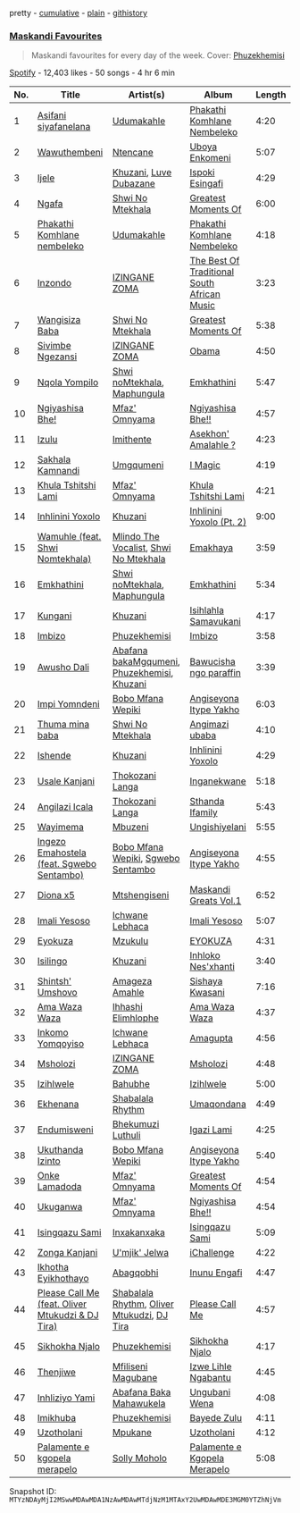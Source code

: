 pretty - [cumulative](/playlists/cumulative/37i9dQZF1DX2xhOTSp6PjQ.md) - [plain](/playlists/plain/37i9dQZF1DX2xhOTSp6PjQ) - [githistory](https://github.githistory.xyz/mackorone/spotify-playlist-archive/blob/main/playlists/plain/37i9dQZF1DX2xhOTSp6PjQ)

### [Maskandi Favourites](https://open.spotify.com/playlist/37i9dQZF1DX2xhOTSp6PjQ)

> Maskandi favourites for every day of the week\. Cover: <a href="https://open.spotify.com/artist/7exwnL9NFBRuwqUEvX8kGP?si=1cAhcaANREyS\-wXav9tJWA">Phuzekhemisi</a>

[Spotify](https://open.spotify.com/user/spotify) - 12,403 likes - 50 songs - 4 hr 6 min

| No. | Title | Artist(s) | Album | Length |
|---|---|---|---|---|
| 1 | [Asifani siyafanelana](https://open.spotify.com/track/61rcqq5Z6GSjVyhuFAMbiw) | [Udumakahle](https://open.spotify.com/artist/3a3txnliYhHHrdcw1k6gyq) | [Phakathi Komhlane Nembeleko](https://open.spotify.com/album/3LJ39cJZE7hPwG2j6RXc5s) | 4:20 |
| 2 | [Wawuthembeni](https://open.spotify.com/track/4lbJb7VVOGShkgblw8YUiY) | [Ntencane](https://open.spotify.com/artist/3PKVcK4wKrfPi7qDz1odsV) | [Uboya Enkomeni](https://open.spotify.com/album/1PRhgX3Vv4TjqHUWG6R5eh) | 5:07 |
| 3 | [Ijele](https://open.spotify.com/track/2OYomh3wz8TWpfnQKxua2F) | [Khuzani](https://open.spotify.com/artist/1ltbNKMXKKXkjaXCTGZYUs), [Luve Dubazane](https://open.spotify.com/artist/2qn1ZfGigw6BNbf2MNuEJc) | [Ispoki Esingafi](https://open.spotify.com/album/3riM8V5qRqXKn09JuWHcAu) | 4:29 |
| 4 | [Ngafa](https://open.spotify.com/track/2lRGb3QNqaKX6I9OUI9zPi) | [Shwi No Mtekhala](https://open.spotify.com/artist/0hqM2qppNBOvYYQ36FsdBq) | [Greatest Moments Of](https://open.spotify.com/album/7j6pm8LrgP1BUfkc1UEu6H) | 6:00 |
| 5 | [Phakathi Komhlane nembeleko](https://open.spotify.com/track/5tcWJFn9w9BDUWXssZ5Q1A) | [Udumakahle](https://open.spotify.com/artist/3a3txnliYhHHrdcw1k6gyq) | [Phakathi Komhlane Nembeleko](https://open.spotify.com/album/3LJ39cJZE7hPwG2j6RXc5s) | 4:18 |
| 6 | [Inzondo](https://open.spotify.com/track/3jmv4dhLatPanmC4lX7JaE) | [IZINGANE ZOMA](https://open.spotify.com/artist/1fa6d4xSwQWEhmp0MwKw61) | [The Best Of Traditional South African Music](https://open.spotify.com/album/5r48JyMk448sZ5OGopjfcx) | 3:23 |
| 7 | [Wangisiza Baba](https://open.spotify.com/track/7JMQ6R7dqPH8CKivfUGLFj) | [Shwi No Mtekhala](https://open.spotify.com/artist/0hqM2qppNBOvYYQ36FsdBq) | [Greatest Moments Of](https://open.spotify.com/album/7j6pm8LrgP1BUfkc1UEu6H) | 5:38 |
| 8 | [Sivimbe Ngezansi](https://open.spotify.com/track/0E9zAYeAuiwVIRmniGitu9) | [IZINGANE ZOMA](https://open.spotify.com/artist/1fa6d4xSwQWEhmp0MwKw61) | [Obama](https://open.spotify.com/album/0oy6u4YpIINdn6uwHoT2sA) | 4:50 |
| 9 | [Nqola Yompilo](https://open.spotify.com/track/4EjSqywjAT6wszkZxXnPyj) | [Shwi noMtekhala](https://open.spotify.com/artist/3u7RxCpLc0QpXX6wiVWKZ6), [Maphungula](https://open.spotify.com/artist/7bbXvPy5gAzivkwv5oRJI8) | [Emkhathini](https://open.spotify.com/album/43GsmX58ZoBRLv1R4UZiCd) | 5:47 |
| 10 | [Ngiyashisa Bhe!](https://open.spotify.com/track/5T2V2jA4cPulYnMT5SUETu) | [Mfaz' Omnyama](https://open.spotify.com/artist/0JQAeDYaigl5nor0kUP44X) | [Ngiyashisa Bhe!!](https://open.spotify.com/album/0HGeXxPm0xeqMorXQXSczL) | 4:57 |
| 11 | [Izulu](https://open.spotify.com/track/7ihRvjcQNXy3ikf1sKPw6L) | [Imithente](https://open.spotify.com/artist/3JqfmUV2PM8u6ifw2TWPJ9) | [Asekhon' Amalahle ?](https://open.spotify.com/album/5YyLWDAd4MCgKmoBjBKOwc) | 4:23 |
| 12 | [Sakhala Kamnandi](https://open.spotify.com/track/10FGIW76glXqbxi6gSOxwJ) | [Umgqumeni](https://open.spotify.com/artist/4nMTRK9u7Zt9lKCPnF06zB) | [I Magic](https://open.spotify.com/album/4DR2LkB4JWkcT5ZBaqRgSN) | 4:19 |
| 13 | [Khula Tshitshi Lami](https://open.spotify.com/track/6cjPxUtWSBg3zVcexVitOl) | [Mfaz' Omnyama](https://open.spotify.com/artist/0JQAeDYaigl5nor0kUP44X) | [Khula Tshitshi Lami](https://open.spotify.com/album/6hydOJZPfWGO6qTu6Ba4Pe) | 4:21 |
| 14 | [Inhlinini Yoxolo](https://open.spotify.com/track/3ZhOsB846LguxIkDASb6Rb) | [Khuzani](https://open.spotify.com/artist/1ltbNKMXKKXkjaXCTGZYUs) | [Inhlinini Yoxolo \(Pt\. 2\)](https://open.spotify.com/album/25HvxLDw1saTfEoFQ6Rfxj) | 9:00 |
| 15 | [Wamuhle \(feat\. Shwi Nomtekhala\)](https://open.spotify.com/track/3Mn0yb2hJuU3AcH66apMei) | [Mlindo The Vocalist](https://open.spotify.com/artist/09CY8fzqhZHR7rQAULoreI), [Shwi No Mtekhala](https://open.spotify.com/artist/0hqM2qppNBOvYYQ36FsdBq) | [Emakhaya](https://open.spotify.com/album/3YPT8bW8XTiZIjMEhryLEU) | 3:59 |
| 16 | [Emkhathini](https://open.spotify.com/track/0VaIf3loFYGRl9pVlnsYRL) | [Shwi noMtekhala](https://open.spotify.com/artist/3u7RxCpLc0QpXX6wiVWKZ6), [Maphungula](https://open.spotify.com/artist/7bbXvPy5gAzivkwv5oRJI8) | [Emkhathini](https://open.spotify.com/album/43GsmX58ZoBRLv1R4UZiCd) | 5:34 |
| 17 | [Kungani](https://open.spotify.com/track/3U8oBQbjUI8IWSp4HbtcMS) | [Khuzani](https://open.spotify.com/artist/1ltbNKMXKKXkjaXCTGZYUs) | [Isihlahla Samavukani](https://open.spotify.com/album/1DqOspLC57SJScf6aPB5lX) | 4:17 |
| 18 | [Imbizo](https://open.spotify.com/track/5sjYGxZrOVboftBZOn6AVu) | [Phuzekhemisi](https://open.spotify.com/artist/7exwnL9NFBRuwqUEvX8kGP) | [Imbizo](https://open.spotify.com/album/7oZQe5vQ6TLRZlkuJEYIw0) | 3:58 |
| 19 | [Awusho Dali](https://open.spotify.com/track/3lJZPHew6QpHxZLutX6mc6) | [Abafana bakaMgqumeni](https://open.spotify.com/artist/0cgOYKvaAuokmhqrLSNPj6), [Phuzekhemisi](https://open.spotify.com/artist/7exwnL9NFBRuwqUEvX8kGP), [Khuzani](https://open.spotify.com/artist/1ltbNKMXKKXkjaXCTGZYUs) | [Bawucisha ngo paraffin](https://open.spotify.com/album/1H8zQWxYDBlljpLr5Z3W5J) | 3:39 |
| 20 | [Impi Yomndeni](https://open.spotify.com/track/7ag6ASRzcuWXamzvNEXQzL) | [Bobo Mfana Wepiki](https://open.spotify.com/artist/6kcl74RDRgeHTx1Dj07NQt) | [Angiseyona Itype Yakho](https://open.spotify.com/album/4N6uYvCf4TgK5kAopt1RqQ) | 6:03 |
| 21 | [Thuma mina baba](https://open.spotify.com/track/6EWALyShL2Ho7YW1pKfhsv) | [Shwi No Mtekhala](https://open.spotify.com/artist/0hqM2qppNBOvYYQ36FsdBq) | [Angimazi ubaba](https://open.spotify.com/album/3bnl8oEQHcYwzDR9kC6IBE) | 4:10 |
| 22 | [Ishende](https://open.spotify.com/track/4gbkKnzwQdS7dEv5lWHVQO) | [Khuzani](https://open.spotify.com/artist/1ltbNKMXKKXkjaXCTGZYUs) | [Inhlinini Yoxolo](https://open.spotify.com/album/2gkiXVfyva2aEfJiiRbQry) | 4:29 |
| 23 | [Usale Kanjani](https://open.spotify.com/track/09A0kWUU4t0LshuBfe9X02) | [Thokozani Langa](https://open.spotify.com/artist/3OzpSgLEiIAVGjVRU03o99) | [Inganekwane](https://open.spotify.com/album/3x8Eikp83UT8OoCmg57dJD) | 5:18 |
| 24 | [Angilazi Icala](https://open.spotify.com/track/257aC7bUs7LZ4wd86fOX5L) | [Thokozani Langa](https://open.spotify.com/artist/3OzpSgLEiIAVGjVRU03o99) | [Sthanda Ifamily](https://open.spotify.com/album/5QRfA7vN6sgEwKqNMmdhmf) | 5:43 |
| 25 | [Wayimema](https://open.spotify.com/track/3o3kejg8G9xg5jTYuzNpCv) | [Mbuzeni](https://open.spotify.com/artist/7wayRI97YKruzv8kyy3zok) | [Ungishiyelani](https://open.spotify.com/album/3QGeKt0V7nXWSiaMweGVBp) | 5:55 |
| 26 | [Ingezo Emahostela \(feat\. Sgwebo Sentambo\)](https://open.spotify.com/track/05kQlUT2mMwkvjRX8bkzba) | [Bobo Mfana Wepiki](https://open.spotify.com/artist/6kcl74RDRgeHTx1Dj07NQt), [Sgwebo Sentambo](https://open.spotify.com/artist/5p55hGi2rq290OvBwMpLps) | [Angiseyona Itype Yakho](https://open.spotify.com/album/4N6uYvCf4TgK5kAopt1RqQ) | 4:55 |
| 27 | [Diona x5](https://open.spotify.com/track/6KNmb4IaJ7K6gCd6to0HCx) | [Mtshengiseni](https://open.spotify.com/artist/0b7Ds3CZPJOmh8hqOq9md4) | [Maskandi Greats Vol.1](https://open.spotify.com/album/0a5bBJWcVbTOpc2cA6NtAh) | 6:52 |
| 28 | [Imali Yesoso](https://open.spotify.com/track/28ZztKoH4iovdVamlbNEPR) | [Ichwane Lebhaca](https://open.spotify.com/artist/6dUPVcKOAhdgjkmgDwy6uh) | [Imali Yesoso](https://open.spotify.com/album/1Vvgd9KgV5hQZKXLDLfGBc) | 5:07 |
| 29 | [Eyokuza](https://open.spotify.com/track/6gJVTJap7XXAPY3qJKoAY4) | [Mzukulu](https://open.spotify.com/artist/2cvAWNKeSNVAfSZqAQIIS3) | [EYOKUZA](https://open.spotify.com/album/65vZAeZNfrcfztUfYuyoWS) | 4:31 |
| 30 | [Isilingo](https://open.spotify.com/track/5Df0fXk01kB3ZgVPg3uwmk) | [Khuzani](https://open.spotify.com/artist/1ltbNKMXKKXkjaXCTGZYUs) | [Inhloko Nes'xhanti](https://open.spotify.com/album/6uKsbOxDnGwYTfdVp2qIuP) | 3:40 |
| 31 | [Shintsh' Umshovo](https://open.spotify.com/track/1Usa9hOXDsWKC7WTMlaQW9) | [Amageza Amahle](https://open.spotify.com/artist/3aQFd89lMBxu1RRBIrxPdv) | [Sishaya Kwasani](https://open.spotify.com/album/6obk82RMxEzugUBJJTRbhH) | 7:16 |
| 32 | [Ama Waza Waza](https://open.spotify.com/track/0pMQpMdOKYX5IW60f8xlKO) | [Ihhashi Elimhlophe](https://open.spotify.com/artist/4eSUGwpQXyQh2Qb09oCs21) | [Ama Waza Waza](https://open.spotify.com/album/4Zk0C73QlrRFq7hLjJIXtS) | 4:37 |
| 33 | [Inkomo Yomqoyiso](https://open.spotify.com/track/0duUpsKlfu6RNHWH5q0diF) | [Ichwane Lebhaca](https://open.spotify.com/artist/6dUPVcKOAhdgjkmgDwy6uh) | [Amagupta](https://open.spotify.com/album/4faFI6JoeU4nCK89d8Ul0b) | 4:56 |
| 34 | [Msholozi](https://open.spotify.com/track/2IkkJ4hwWJ3mCMlsqIRX5W) | [IZINGANE ZOMA](https://open.spotify.com/artist/1fa6d4xSwQWEhmp0MwKw61) | [Msholozi](https://open.spotify.com/album/6E93uMai7s84xFzTux1dp9) | 4:48 |
| 35 | [Izihlwele](https://open.spotify.com/track/6iFCyBOk9UTRNgb7Oz2oKg) | [Bahubhe](https://open.spotify.com/artist/2pisTvrJlAr0NTxvXOuLOv) | [Izihlwele](https://open.spotify.com/album/5LAxoXLEgCyptZpryTXcSs) | 5:00 |
| 36 | [Ekhenana](https://open.spotify.com/track/3OrxaSn9WnB2P8C0kkt6n2) | [Shabalala Rhythm](https://open.spotify.com/artist/4yqgRp5LrmRXgSKpAqTBdl) | [Umaqondana](https://open.spotify.com/album/7MVR8wyJ5jj41121P8d5PC) | 4:49 |
| 37 | [Endumisweni](https://open.spotify.com/track/0FVJjE94m2bq1IUIF5NdZ3) | [Bhekumuzi Luthuli](https://open.spotify.com/artist/2olZnrkMJFY0BnGZM7vWMV) | [Igazi Lami](https://open.spotify.com/album/46cbUWGAf5JyhnxL31znQQ) | 4:25 |
| 38 | [Ukuthanda Izinto](https://open.spotify.com/track/2DqL1bQTQVvVDnT16iQq7z) | [Bobo Mfana Wepiki](https://open.spotify.com/artist/6kcl74RDRgeHTx1Dj07NQt) | [Angiseyona Itype Yakho](https://open.spotify.com/album/4N6uYvCf4TgK5kAopt1RqQ) | 5:40 |
| 39 | [Onke Lamadoda](https://open.spotify.com/track/6nhKAdmOWTivF0gggsVHx2) | [Mfaz' Omnyama](https://open.spotify.com/artist/0JQAeDYaigl5nor0kUP44X) | [Greatest Moments Of](https://open.spotify.com/album/4ETXztVwqM3WYnGU8c2hds) | 4:54 |
| 40 | [Ukuganwa](https://open.spotify.com/track/3KagxTKp5nodR1hUIHardA) | [Mfaz' Omnyama](https://open.spotify.com/artist/0JQAeDYaigl5nor0kUP44X) | [Ngiyashisa Bhe!!](https://open.spotify.com/album/0HGeXxPm0xeqMorXQXSczL) | 4:54 |
| 41 | [Isingqazu Sami](https://open.spotify.com/track/0wg9dKX6zfOVy3A53osxIS) | [Inxakanxaka](https://open.spotify.com/artist/43DNa0M6aCPjeWTVIL7x80) | [Isingqazu Sami](https://open.spotify.com/album/4pGIADaXRBnuRRWBs7QAdG) | 5:09 |
| 42 | [Zonga Kanjani](https://open.spotify.com/track/6eAkUwh6sgNnGOtHXZOt1j) | [U'mjik' Jelwa](https://open.spotify.com/artist/6CtPmBW0KxaanNVN8ZIJjv) | [iChallenge](https://open.spotify.com/album/1xYSfs18C1r2dUzrJrD2Z7) | 4:22 |
| 43 | [Ikhotha Eyikhothayo](https://open.spotify.com/track/5lQrJySa8SnAVFzrppqOyo) | [Abagqobhi](https://open.spotify.com/artist/7eigkjZtpAoOSfWfif1qxK) | [Inunu Engafi](https://open.spotify.com/album/0nc4IHahVp9BvuMNpPMrTE) | 4:47 |
| 44 | [Please Call Me \(feat\. Oliver Mtukudzi & DJ Tira\)](https://open.spotify.com/track/5uaLKLMsJmVyqDQuOEBDTI) | [Shabalala Rhythm](https://open.spotify.com/artist/4yqgRp5LrmRXgSKpAqTBdl), [Oliver Mtukudzi](https://open.spotify.com/artist/0HC2dfJHpORLT21AxEiTXJ), [DJ Tira](https://open.spotify.com/artist/4FC2wXrDWr5lLCZeAUgfVn) | [Please Call Me](https://open.spotify.com/album/45Cf5K35YTli0s93d5NkNt) | 4:57 |
| 45 | [Sikhokha Njalo](https://open.spotify.com/track/4DtXsMWFsOxsWgldeXiavB) | [Phuzekhemisi](https://open.spotify.com/artist/7exwnL9NFBRuwqUEvX8kGP) | [Sikhokha Njalo](https://open.spotify.com/album/5ysSoX3cp4ZJE0pHykOfop) | 4:17 |
| 46 | [Thenjiwe](https://open.spotify.com/track/75aBCMT86TKSlEgpIz1tT9) | [Mfiliseni Magubane](https://open.spotify.com/artist/3b9PzSL6PxZRA6k4Dqmajs) | [Izwe Lihle Ngabantu](https://open.spotify.com/album/5RFD1wyMiFxwFTqxs9UX0i) | 4:45 |
| 47 | [Inhliziyo Yami](https://open.spotify.com/track/3AMnrGFsUlrcY8ig6ASidM) | [Abafana Baka Mahawukela](https://open.spotify.com/artist/6WiOCqFw2OVO8d9SfMUeYp) | [Ungubani Wena](https://open.spotify.com/album/2srpkMeXj6atimRUTmMdv5) | 4:08 |
| 48 | [Imikhuba](https://open.spotify.com/track/5DWe8RsOB3zQ8nGT870FwD) | [Phuzekhemisi](https://open.spotify.com/artist/7exwnL9NFBRuwqUEvX8kGP) | [Bayede Zulu](https://open.spotify.com/album/1CYUKc8tPKmyRAVxOMLbWd) | 4:11 |
| 49 | [Uzotholani](https://open.spotify.com/track/0tt0nhI3rwCuybdJc5xdKE) | [Mpukane](https://open.spotify.com/artist/5JweUmj452OSBQBNuctVrR) | [Uzotholani](https://open.spotify.com/album/0cGrYXjvnwBVMBoTSikJlB) | 4:12 |
| 50 | [Palamente e kgopela merapelo](https://open.spotify.com/track/3PzDhMFbGUSpVWWcBTRJWW) | [Solly Moholo](https://open.spotify.com/artist/5rPklQ6cqWrAGWgHxjZS8Z) | [Palamente e Kgopela Merapelo](https://open.spotify.com/album/6H2nsddvfVyGIagH72T4RF) | 5:08 |

Snapshot ID: `MTYzNDAyMjI2MSwwMDAwMDA1NzAwMDAwMTdjNzM1MTAxY2UwMDAwMDE3MGM0YTZhNjVm`